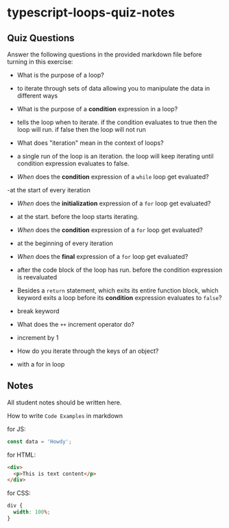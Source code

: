 # typescript-loops-quiz-notes

## Quiz Questions

Answer the following questions in the provided markdown file before turning in this exercise:

- What is the purpose of a loop?

- to iterate through sets of data allowing you to manipulate the data in different ways

- What is the purpose of a **condition** expression in a loop?

- tells the loop when to iterate. if the condition evaluates to true then the loop will run. if false then the loop will not run

- What does "iteration" mean in the context of loops?

- a single run of the loop is an iteration. the loop will keep iterating until condition expression evaluates to false.

- _When_ does the **condition** expression of a `while` loop get evaluated?

-at the start of every iteration

- _When_ does the **initialization** expression of a `for` loop get evaluated?

- at the start. before the loop starts iterating.

- _When_ does the **condition** expression of a `for` loop get evaluated?

- at the beginning of every iteration

- _When_ does the **final** expression of a `for` loop get evaluated?

- after the code block of the loop has run. before the condition expression is reevaluated

- Besides a `return` statement, which exits its entire function block, which keyword exits a loop before its **condition** expression evaluates to `false`?

- break keyword

- What does the `++` increment operator do?

- increment by 1

- How do you iterate through the keys of an object?

- with a for in loop

## Notes

All student notes should be written here.

How to write `Code Examples` in markdown

for JS:

```javascript
const data = 'Howdy';
```

for HTML:

```html
<div>
  <p>This is text content</p>
</div>
```

for CSS:

```css
div {
  width: 100%;
}
```
